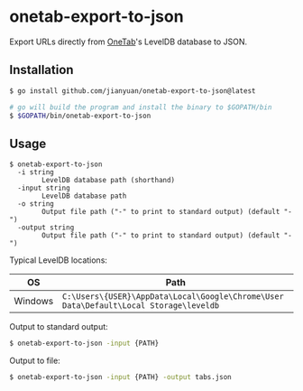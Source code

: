 # onetab-export-to-json

Export URLs directly from [OneTab](https://chrome.google.com/webstore/detail/onetab/chphlpgkkbolifaimnlloiipkdnihall)'s LevelDB database to JSON.

## Installation

```sh
$ go install github.com/jianyuan/onetab-export-to-json@latest

# go will build the program and install the binary to $GOPATH/bin
$ $GOPATH/bin/onetab-export-to-json
```

## Usage

```
$ onetab-export-to-json
  -i string
        LevelDB database path (shorthand)
  -input string
        LevelDB database path
  -o string
        Output file path ("-" to print to standard output) (default "-")
  -output string
        Output file path ("-" to print to standard output) (default "-")
```

Typical LevelDB locations:

| OS      | Path                                                                                  |
| ------- | ------------------------------------------------------------------------------------- |
| Windows | `C:\Users\{USER}\AppData\Local\Google\Chrome\User Data\Default\Local Storage\leveldb` |

Output to standard output:

```sh
$ onetab-export-to-json -input {PATH}
```

Output to file:

```sh
$ onetab-export-to-json -input {PATH} -output tabs.json
```
